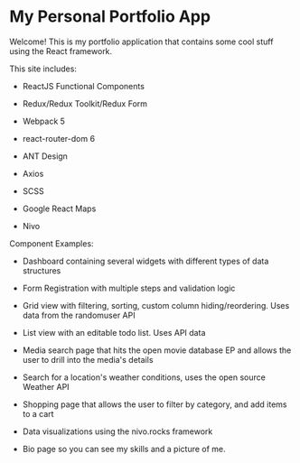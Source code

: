 # My Personal Portfolio App

Welcome! This is my portfolio application that contains some cool stuff using the React framework.

This site includes:

- ReactJS Functional Components

- Redux/Redux Toolkit/Redux Form

- Webpack 5

- react-router-dom 6

- ANT Design

- Axios

- SCSS

- Google React Maps

- Nivo

Component Examples:

- Dashboard containing several widgets with different types of data structures 

- Form Registration with multiple steps and validation logic

- Grid view with filtering, sorting, custom column hiding/reordering. Uses data from the randomuser API

- List view with an editable todo list. Uses API data

- Media search page that hits the open movie database EP and allows the user to drill into the media's details

- Search for a location's weather conditions, uses the open source Weather API

- Shopping page that allows the user to filter by category, and add items to a cart

- Data visualizations using the nivo.rocks framework

- Bio page so you can see my skills and a picture of me.